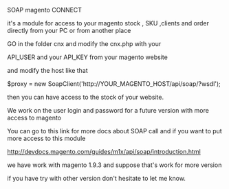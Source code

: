

SOAP magento CONNECT

it's a module for access to your magento stock , SKU ,clients and order directly from your PC or from another place

GO in the folder cnx and modify the cnx.php with your 

API_USER and your API_KEY from your magento website

and modify the host like that

$proxy = new SoapClient('http://YOUR_MAGENTO_HOST/api/soap/?wsdl');

then you can have access to the stock of your website.

We work on the user login and password for a future version with more access to magento

You can go to this link for more docs about SOAP call and if you want to put more access to this module

http://devdocs.magento.com/guides/m1x/api/soap/introduction.html

we have work with magento 1.9.3 and suppose that's work for more version

if you have try with other version don't hesitate to let me know.





